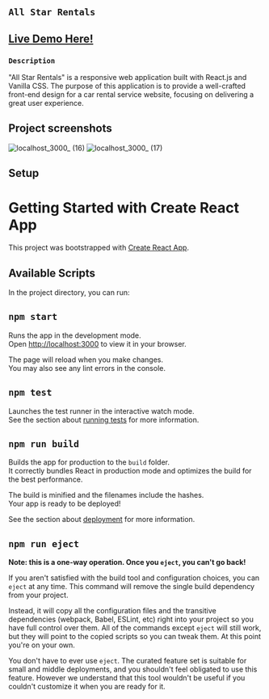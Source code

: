 
## `All Star Rentals`

## <a href="https://all-star-rentals.vercel.app/"> Live Demo Here!</a>

### `Description`

"All Star Rentals" is a responsive web application built with React.js and Vanilla CSS. The purpose of this application
 is to provide a well-crafted front-end design for a car rental service website, focusing on delivering a great user experience.


## Project screenshots

![localhost_3000_ (16)](https://github.com/emy247/car-rental/assets/82291397/89d14179-7e32-455d-8939-472cb37b0044)
![localhost_3000_ (17)](https://github.com/emy247/car-rental/assets/82291397/999c625a-3035-4705-9a92-4185a8058822)

## Setup

# Getting Started with Create React App

This project was bootstrapped with [Create React App](https://github.com/facebook/create-react-app).

## Available Scripts

In the project directory, you can run:

## `npm start`

Runs the app in the development mode.\
Open [http://localhost:3000](http://localhost:3000) to view it in your browser.

The page will reload when you make changes.\
You may also see any lint errors in the console.

## `npm test`

Launches the test runner in the interactive watch mode.\
See the section about [running tests](https://facebook.github.io/create-react-app/docs/running-tests) for more information.

## `npm run build`

Builds the app for production to the `build` folder.\
It correctly bundles React in production mode and optimizes the build for the best performance.

The build is minified and the filenames include the hashes.\
Your app is ready to be deployed!

See the section about [deployment](https://facebook.github.io/create-react-app/docs/deployment) for more information.

## `npm run eject`

**Note: this is a one-way operation. Once you `eject`, you can't go back!**

If you aren't satisfied with the build tool and configuration choices, you can `eject` at any time. This command will remove the single build dependency from your project.

Instead, it will copy all the configuration files and the transitive dependencies (webpack, Babel, ESLint, etc) right into your project so you have full control over them. All of the commands except `eject` will still work, but they will point to the copied scripts so you can tweak them. At this point you're on your own.

You don't have to ever use `eject`. The curated feature set is suitable for small and middle deployments, and you shouldn't feel obligated to use this feature. However we understand that this tool wouldn't be useful if you couldn't customize it when you are ready for it.


